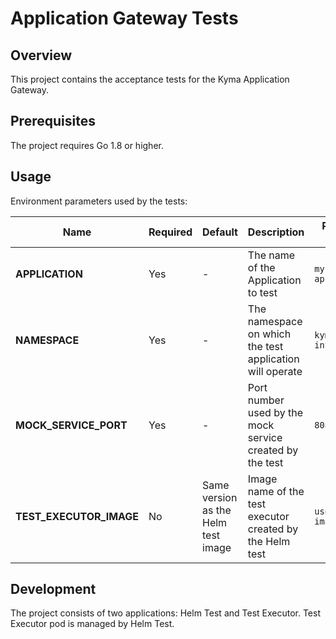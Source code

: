 # Application Gateway Tests

## Overview

This project contains the acceptance tests for the Kyma Application Gateway.

## Prerequisites

The project requires Go 1.8 or higher.

## Usage

Environment parameters used by the tests:

| Name | Required | Default | Description | Possible values |
|------|----------|---------|-------------|-----------------|
| **APPLICATION** | Yes | - | The name of the Application to test | `my-application` | 
| **NAMESPACE** | Yes | - | The namespace on which the test application will operate | `kyma-integration` |
| **MOCK_SERVICE_PORT** | Yes | - |  Port number used by the mock service created by the test | `8080` |
| **TEST_EXECUTOR_IMAGE** | No | Same version as the Helm test image  | Image name of the test executor created by the Helm test  | `user/my-image:1.0.0` |


## Development

The project consists of two applications: Helm Test and Test Executor.
Test Executor pod is managed by Helm Test.
